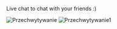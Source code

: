 Live chat to chat with your friends :) 

![Przechwytywanie](https://github.com/Vnill125/Live-chat-/assets/129762972/bafffa81-0b51-4210-84dc-c436a269a7f4)
![Przechwytywanie1](https://github.com/Vnill125/Live-chat-/assets/129762972/106c9384-a85d-4929-ba77-623b0681b2f6)
